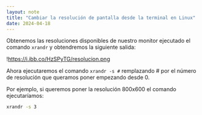 ```yaml
---
layout: note
title: "Cambiar la resolución de pantalla desde la terminal en Linux"
date: 2024-04-18
---
```


Obtenemos las resoluciones disponibles de nuestro monitor ejecutado el comando `xrandr` y obtendremos la siguiente salida:

!https://i.ibb.co/HzSPyTG/resolucion.png

Ahora ejecutaremos el comando `xrandr -s #` remplazando # por el número de resolución que queramos poner empezando desde 0.

Por ejemplo, si queremos poner la resolución 800x600 el comando ejecutaríamos:

```bash
xrandr -s 3
```